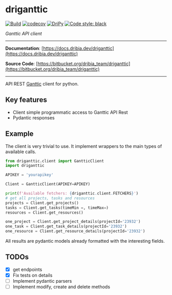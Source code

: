 # driganttic

[![Build](https://bitbucket.org/dribia_team/badges/downloads/status_driganttic.svg)](https://bitbucket.org/dribia_team/driganttic/addon/pipelines/home)
[![codecov](https://bitbucket.org/dribia_team/badges/downloads/coverage_driganttic.svg)](https://bitbucket.org/dribia_team/driganttic/addon/pipelines/home)
[![DriPy](https://bitbucket.org/dribia_team/badges/downloads/version_driganttic.svg)](https://dripy.dribia.dev/packages/)
[![Code style: black](https://img.shields.io/badge/code%20style-black-000000.svg)](https://github.com/psf/black)

*Ganttic API client*

---

**Documentation**: [https://docs.dribia.dev/driganttic](https://docs.dribia.dev/driganttic)

**Source Code**: [https://bitbucket.org/dribia_team/driganttic](https://bitbucket.org/dribia_team/driganttic)

---

API REST [Ganttic](https://www.ganttic.com/helpdesk/api) client for python.

## Key features

* Client simple programmatic access to Ganttic API Rest
* Pydantic responses

## Example

The client is very trivial to use. It implement wrappers to the main types of available calls.
```python
from driganttic.client import GantticClient
import driganttic

APIKEY = 'yourapikey'

Client = GantticClient(APIKEY=APIKEY)

print(f'Available fetchers: {driganttic.client.FETCHERS}')
# get all projects, tasks and resources
projects = Client.get_projects()
tasks = Client.get_tasks(timeMin =, timeMax=)
resources = Client.get_resources()

one_project = Client.get_project_details(projectId='23932')
one_task = Client.get_task_details(projectId='23932')
one_resource = Client.get_resource_details(projectId='23932')
```
All results are pydantic models already formatted with the interesting fields.

## TODOs

- [x] get endpoints
- [x] Fix tests on details
- [ ] Implement pydantic parsers
- [ ] Implement modify, create and delete methods